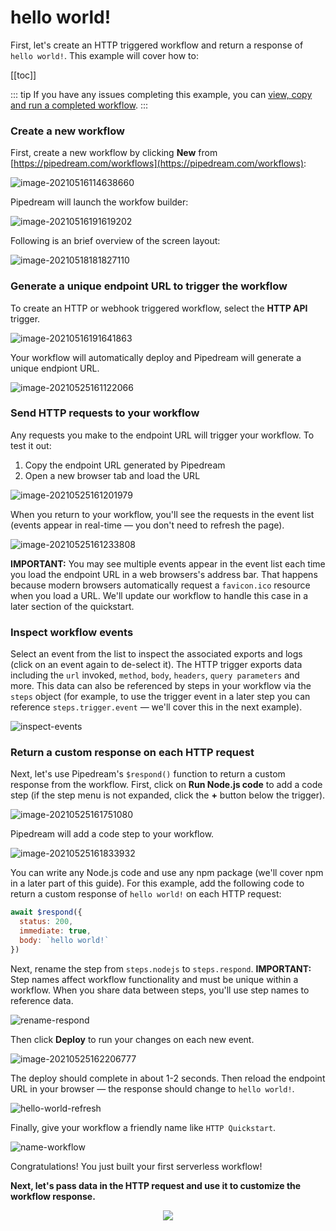 # hello world!

First, let's create an HTTP triggered workflow and return a response of `hello world!`. This example will cover how to:

[[toc]]

::: tip
If you have any issues completing this example, you can [view, copy and run a completed workflow](https://pipedream.com/@gettingstarted/quickstart-hello-world-p_2gCWpmk/).
:::

### Create a new workflow

First, create a new workflow by clicking **New** from [https://pipedream.com/workflows](https://pipedream.com/workflows):

![image-20210516114638660](./image-20210516114638660.png)

Pipedream will launch the workfow builder:

![image-20210516191619202](./image-20210516191619202.png)

Following is an brief overview of the screen layout:

![image-20210518181827110](./image-20210518181827110.png)

### Generate a unique endpoint URL to trigger the workflow

To create an HTTP or webhook triggered workflow, select the **HTTP API** trigger. 

![image-20210516191641863](./image-20210516191641863.png)

Your workflow will automatically deploy and Pipedream will generate a unique endpiont URL.

![image-20210525161122066](./image-20210525161122066.png)

### Send HTTP requests to your workflow

Any requests you make to the endpoint URL will trigger your workflow. To test it out:

1. Copy the endpoint URL generated by Pipedream
2. Open a new browser tab and load the URL

![image-20210525161201979](./image-20210525161201979.png)

When you return to your workflow, you'll see the requests in the event list (events appear in real-time — you don't need to refresh the page). 

![image-20210525161233808](./image-20210525161233808.png)

**IMPORTANT:** You may see multiple events appear in the event list each time you load the endpoint URL in a web browsers's address bar. That happens because modern browsers automatically request a `favicon.ico` resource when you load a URL. We'll update our workflow to handle this case in a later section of the quickstart.

### Inspect workflow events

Select an event from the list to inspect the associated exports and logs (click on an event again to de-select it). The HTTP trigger exports  data including the `url` invoked, `method`, `body`, `headers`, `query parameters` and more. This data can also be referenced by steps in your workflow via the `steps` object (for example, to use the trigger event in a later step you can reference `steps.trigger.event` — we'll cover this in the next example). 

![inspect-events](./inspect-events.gif)

### Return a custom response on each HTTP request

Next, let's use Pipedream's `$respond()` function to return a custom response from the workflow. First, click on **Run Node.js code** to add a code step (if the step menu is not expanded, click the **+** button below the trigger).

![image-20210525161751080](./image-20210525161751080.png) 

Pipedream will add a code step to your workflow. 

![image-20210525161833932](./image-20210525161833932.png)

You can write any Node.js code and use any npm package (we'll cover npm in a later part of this guide). For this example, add the following code to return a custom response of `hello world!` on each HTTP request:

```javascript
await $respond({
  status: 200,
  immediate: true,
  body: `hello world!`
})
```

Next, rename the step from `steps.nodejs` to `steps.respond`. **IMPORTANT:** Step names affect workflow functionality and must be unique within a workflow. When you share data between steps, you'll use step names to reference data.

![rename-respond](./rename-respond-1984875.gif)

Then click **Deploy** to run your changes on each new event.

![image-20210525162206777](./image-20210525162206777.png)

The deploy should complete in about 1-2 seconds. Then reload the endpoint URL in your browser — the response should change to `hello world!`.

![hello-world-refresh](./hello-world-refresh.gif)

Finally, give your workflow a friendly name like `HTTP Quickstart`.

![name-workflow](./name-workflow.gif)

Congratulations! You just built your first serverless workflow! 

**Next, let's pass data in the HTTP request and use it to customize the workflow response.**

<p style="text-align:center;">
<a href="/quickstart/hello-name/"><img src="../next.png"></a>
</p>